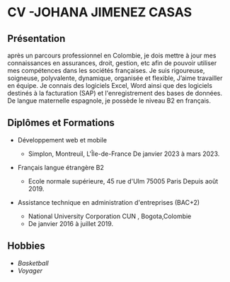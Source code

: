 # CV -JOHANA JIMENEZ CASAS
## Présentation
après un parcours professionnel en Colombie, je dois mettre à jour mes
connaissances en assurances, droit, gestion, etc afin de pouvoir utiliser mes compétences dans
les sociétés françaises.
Je suis rigoureuse, soigneuse, polyvalente, dynamique, organisée et flexible, J’aime travailler en
équipe.
Je connais des logiciels Excel, Word ainsi que des logiciels destinés à la facturation (SAP) et
l'enregistrement des bases de données.
De langue maternelle espagnole, je possède le niveau B2 en français.

## Diplômes et Formations
- Développement web et mobile
  - Simplon, Montreuil, L'Île-de-France De janvier 2023 à mars 2023.

- Français langue étrangère B2
  - Ecole normale supérieure, 45 rue d'Ulm 75005 Paris Depuis août 2019.

- Assistance technique en administration d'entreprises (BAC+2)
  - National University Corporation CUN , Bogota,Colombie
  - De janvier 2016 à juillet 2019.
## Hobbies
  - _Basketball_
  - _Voyager_
